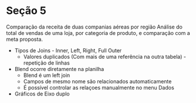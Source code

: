 # Seção 5
Comparação da receita de duas companias aéreas por região
Análise do total de vendas de uma loja, por categoria de produto, e comparação com a meta proposta.

- Tipos de Joins - Inner, Left, Right, Full Outer
    - Valores duplicados (Com mais de uma referência na outra tabela) - repetição de linhas
- Blend ocorre diretamente na planilha
    - Blend é um left join
    - Campos de mesmo nome são relacionados automaticamente
    - É possível controlar as relaçoes manualmente no menu Dados
- Gráficos de Eixo duplo